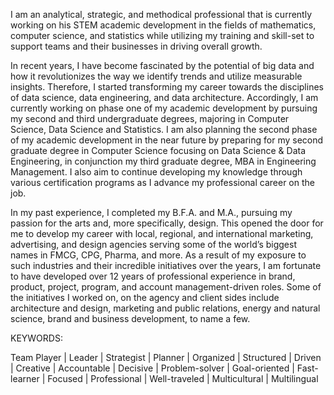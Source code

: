 I am an analytical, strategic, and methodical professional that is currently working on his STEM academic development in the fields of mathematics, computer science, and statistics while utilizing my training and skill-set to support teams and their businesses in driving overall growth.

In recent years, I have become fascinated by the potential of big data and how it revolutionizes the way we identify trends and utilize measurable insights. Therefore, I started transforming my career towards the disciplines of data science, data engineering, and data architecture. Accordingly, I am currently working on phase one of my academic development by pursuing my second and third undergraduate degrees, majoring in Computer Science, Data Science and Statistics. I am also planning the second phase of my academic development in the near future by preparing for my second graduate degree in Computer Science focusing on Data Science & Data Engineering, in conjunction my third graduate degree, MBA in Engineering Management. I also aim to continue developing my knowledge through various certification programs as I advance my professional career on the job.

In my past experience, I completed my B.F.A. and M.A., pursuing my passion for the arts and, more specifically, design. This opened the door for me to develop my career with local, regional, and international marketing, advertising, and design agencies serving some of the world’s biggest names in FMCG, CPG, Pharma, and more. As a result of my exposure to such industries and their incredible initiatives over the years, I am fortunate to have developed over 12 years of professional experience in brand, product, project, program, and account management-driven roles. Some of the initiatives I worked on, on the agency and client sides include architecture and design, marketing and public relations, energy and natural science, brand and business development, to name a few.


KEYWORDS:

Team Player | Leader | Strategist | Planner | Organized | Structured | Driven | Creative | Accountable | Decisive | Problem-solver | Goal-oriented | Fast-learner | Focused | Professional | Well-traveled | Multicultural | Multilingual
